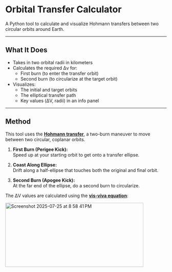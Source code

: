# Orbital Transfer Calculator

A Python tool to calculate and visualize Hohmann transfers between two circular orbits around Earth.

---

## What It Does

- Takes in two orbital radii in kilometers
- Calculates the required Δv for:
  - First burn (to enter the transfer orbit)
  - Second burn (to circularize at the target orbit)
- Visualizes:
  - The initial and target orbits
  - The elliptical transfer path
  - Key values (ΔV, radii) in an info panel

---

## Method

This tool uses the [**Hohmann transfer**](https://orbital-mechanics.space/orbital-maneuvers/hohmann-transfer.html), a two-burn maneuver to move between two circular, coplanar orbits.

1. **First Burn (Perigee Kick):**  
   Speed up at your starting orbit to get onto a transfer ellipse.

2. **Coast Along Ellipse:**  
   Drift along a half-ellipse that touches both the original and final orbit.

3. **Second Burn (Apogee Kick):**  
   At the far end of the ellipse, do a second burn to circularize.

The ΔV values are calculated using the [**vis-viva equation**](https://en.wikipedia.org/wiki/Vis-viva_equation):

<img width="431" height="200" alt="Screenshot 2025-07-25 at 8 58 41 PM" src="https://github.com/user-attachments/assets/5df97d7b-6dba-4a27-bade-bbab55d5d886" />

